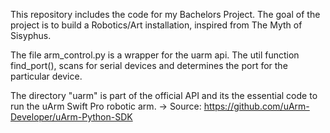 This repository includes the code for my Bachelors Project.
The goal of the project is to build a Robotics/Art installation, inspired from The Myth of Sisyphus.


The file arm_control.py is a wrapper for the uarm api.
The util function find_port(), scans for serial devices and determines the port for the particular device.



The directory "uarm" is part of the official API and its the essential code to run the uArm Swift Pro robotic arm. -> Source: https://github.com/uArm-Developer/uArm-Python-SDK

